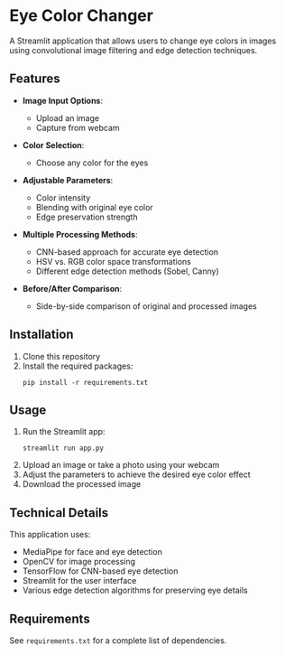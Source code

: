 # Eye Color Changer

A Streamlit application that allows users to change eye colors in images using convolutional image filtering and edge detection techniques.

## Features

- **Image Input Options**:
  - Upload an image
  - Capture from webcam

- **Color Selection**:
  - Choose any color for the eyes

- **Adjustable Parameters**:
  - Color intensity
  - Blending with original eye color
  - Edge preservation strength

- **Multiple Processing Methods**:
  - CNN-based approach for accurate eye detection
  - HSV vs. RGB color space transformations
  - Different edge detection methods (Sobel, Canny)

- **Before/After Comparison**:
  - Side-by-side comparison of original and processed images

## Installation

1. Clone this repository
2. Install the required packages:
   ```
   pip install -r requirements.txt
   ```

## Usage

1. Run the Streamlit app:
   ```
   streamlit run app.py
   ```
2. Upload an image or take a photo using your webcam
3. Adjust the parameters to achieve the desired eye color effect
4. Download the processed image

## Technical Details

This application uses:
- MediaPipe for face and eye detection
- OpenCV for image processing
- TensorFlow for CNN-based eye detection
- Streamlit for the user interface
- Various edge detection algorithms for preserving eye details

## Requirements

See `requirements.txt` for a complete list of dependencies. 